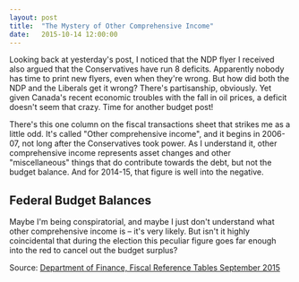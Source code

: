 ```yaml
---
layout: post
title:  "The Mystery of Other Comprehensive Income"
date:   2015-10-14 12:00:00
---
```


Looking back at yesterday's post, I noticed that the NDP flyer I received also argued that the Conservatives have run 8 deficits. Apparently nobody has time to print new flyers, even when they're wrong. But how did both the NDP and the Liberals get it wrong? There's partisanship, obviously. Yet given Canada's recent economic troubles with the fall in oil prices, a deficit doesn't seem that crazy. Time for another budget post!

There's this one column on the fiscal transactions sheet that strikes me as a little odd. It's called "Other comprehensive income", and it begins in 2006-07, not long after the Conservatives took power. As I understand it, other comprehensive income represents asset changes and other "miscellaneous" things that do contribute towards the debt, but not the budget balance. And for 2014-15, that figure is well into the negative.

Federal Budget Balances
-----------------------

<div id="otherTip" class="hidden">
  <p id="tipTop"><strong><span id="tipYear"></span> Federal Budget</strong></p>
  <p class="tipInfo"><span id="tipVal"></span> billion dollars other comprehensive income</span></p>
</div>
<div id="otherChart"></div>

Maybe I'm being conspiratorial, and maybe I just don't understand what other comprehensive income is – it's very likely. But isn't it highly coincidental that during the election this peculiar figure goes far enough into the red to cancel out the budget surplus?

Source: [Department of Finance, Fiscal Reference Tables September 2015](http://www.fin.gc.ca/frt-trf/2015/frt-trf-15-eng.asp)

<style>

#otherChart .fedLegend {
	font-size: 12px;
}

#otherChart svg:not(:nth-of-type(1)) {
  margin-top: 25px;
}

#otherChart .bar.lib {
	fill: #bf988f;
}

#otherChart .bar.con {
	fill: #bfbfbf;
}

#otherChart .bar.pc {
	fill: #ceeaf2;
}

#otherChart .bar.sel {
	fill: #000000 !important;
}

#otherChart .axis text {
	font-size: 10px;
}

#otherChart .bar.other {
  fill: red;
}

#otherChart .line {
	fill: none;
	stroke: red;
	stroke-width: 1px;
}

#otherChart .axis path,
#otherChart .axis line {
  fill: none;
  stroke: #000;
  shape-rendering: crispEdges;
}

#otherTip {
  border: 1px solid black;
  background-color: white;
  position: absolute;
  width: 225px;
  height: auto;
  padding: 5px;
  pointer-events: none;
}

#otherTip strong {
  font-weight: bold;
}

#otherTip #tipTop {
  font-size: 16px;
  margin-bottom: 10px !important;
}

#otherTip .tipInfo {
  font-size: 12px;
  margin: 0;
}

.hidden {
	display: none;
}

</style>

<script>

otherChart();

var coordinates = [0, 0];

var body = d3.select("body")
  .on("mousemove", function() {
    coordinates = d3.mouse(this);
  })
  .on("mousedown", function() {
    coordinates = d3.mouse(this);
  });

function otherChart() {
	var margin = {top: 40, right: 20, bottom: 30, left: 40},
    width = 740 - margin.left - margin.right,
    height = 500 - margin.top - margin.bottom;
		
	var y = d3.scale.linear()
    .range([height, 0]);

	var x = d3.scale.ordinal()
    .rangeRoundBands([0, width], .2);
		
	var xAxis = d3.svg.axis();

	var yAxis = d3.svg.axis()
    .scale(y)
    .orient("left");
		
	var format = d3.time.format("%Y");
	
	var otherChart = d3.select("#otherChart")
		.append("svg")
		  .attr("class", "otherBudgets")
	    .attr("width", width + margin.left + margin.right)
	    .attr("height", height + margin.top + margin.bottom)
	  .append("g")
	    .attr("transform", "translate(" + margin.left + "," + margin.top + ")");
			
	var dispData = "Budget Balance";
	
	var parties = d3.scale.ordinal()
		.domain(["Liberal", "Progressive Conservative", "Conservative"])
		.range(["#bf988f", "#ceeaf2", "#bfbfbf"]);
	
	var other = [
		{ "Year": 2007, "Value": 479 },
		{ "Year": 2008, "Value": 34 },
		{ "Year": 2009, "Value": -318 },
		{ "Year": 2010, "Value": 211 },
		{ "Year": 2011, "Value": 2142 },
		{ "Year": 2012, "Value": -2292 },
		{ "Year": 2013, "Value": 64 },
		{ "Year": 2014, "Value": 2660 },
		{ "Year": 2015, "Value": -2360 }
	];
	
	var line = d3.svg.line()
    .x(function(d) { return x(d.Year) + 6; })
    .y(function(d) { return y(d.Value/1000); });
	
	d3.csv("{{ site.baseurl }}/data/fed_budgets.csv", type, function(error, data) {
		x.domain(data.map(function(d) { return d.Year; }));
		y.domain(d3.extent(data, function(d) { return d["Budget Balance"]; })).nice();

		drawAxes();
		
		var otherBudgets = otherChart.selectAll(".bar")
		    .data(data)
		  .enter().append("rect")
		    .attr("class", function(d) {
					if (d.Party === "Liberal") {
						return "bar lib";
					} else if (d.Party === "Conservative") {
						return "bar con";
					} else {
						return "bar pc";
					}
		    })
		    .attr("x", function(d) { return x(d.Year); })
		    .attr("y", function(d) { return y(0); })
		    .attr("width", x.rangeBand())
		    .attr("height", function(d) { return 0; });

    otherBudgets.transition()
      .delay(function(d, i) { return i * 32})
      .attr("y", function(d) { return y(Math.max(0, d["Budget Balance"])); })
      .attr("height", function(d) { return Math.abs(y(d["Budget Balance"]) - y(0)); });
		
		otherChart.append("path")
      .datum(other)
      .attr("class", "line")
      .attr("d", line);
		
		otherChart.selectAll(".other")
				.data(other)
			.enter().append("circle")
				.attr("class", "bar other")
				.attr("r", 3)
				.attr("cx", function(d) { return x(d.Year) + 6; })
				.attr("cy", function(d) { console.log(d.Value); return y(d.Value/1000); })
			.on("mouseover", function(d) {
				d3.select(this).classed("sel", true);
				showTooltip(d);
			})
	    .on("mousedown", function(d) {
				d3.select(this).classed("sel", true);
				showTooltip(d);
	    })
	    .on("mouseout", function(d) {
				d3.select(this).classed("sel", false);
	      d3.select("#otherTip").classed("hidden", true);
	    });
			
		function showTooltip(d) {
	    var xPos = coordinates[0] + 10;
	    if (d.Year > 2000) {
	      xPos = coordinates[0] - 250;
	    }
	    var yPos = coordinates[1];
		
	    d3.select("#otherTip")
	      .style("left", xPos + "px")
	      .style("top", yPos + "px")
	      .select("#tipYear")
	      .text(d.Year);
			
	    d3.select("#otherTip").select("#tipVal")
	      .text(d.Value/1000);
		
      d3.select("#otherTip").select("#tipBal")
        .text((d.Value > 0) ? "surplus" : "deficit");
		
			d3.select("#otherTip").classed("hidden", false);
		}
			
	  var legend = otherChart.selectAll(".fedLegend")
	      .data(parties.domain())
	    .enter().append("g")
				.attr("class", "fedLegend")
	      .attr("transform", function(d, i) { return "translate(0," + i * -20 + ")"; });
				
	  legend.append("rect")
	      .attr("x", width - 18)
	      .attr("width", 18)
	      .attr("height", 18)
	      .style("fill", parties);

	  legend.append("text")
	      .attr("x", width - 24)
	      .attr("y", 9)
	      .attr("dy", ".35em")
	      .style("text-anchor", "end")
	      .text(function(d) { return d; });
			
		function drawAxes() {
			otherChart.append("g")
			    .attr("class", "x axis")
			  .append("line")
			    .attr("y1", y(0))
			    .attr("y2", y(0))
					.attr("x2", width);

		  otherChart.append("g")
			    .attr("class", "y axis")
			    .call(yAxis)
		    .append("text")
		      .attr("transform", "rotate(-90)")
		      .attr("y", 6)
		      .attr("dy", ".71em")
		      .style("text-anchor", "end")
		      .text("Billions");
		}	
	});
	
	function type(d) {
		d.Year = + d.Year;
		d["Budget Balance"] = (+d["Budget Balance"]) / 1000;
		d["Budget Balance adjusted for inflation"] = (+d["Budget Balance adjusted for inflation"]) / 1000;
		
		return d;
	}
	
}

</script>